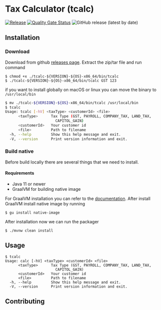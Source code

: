 # Tax Calculator (tcalc) 
[![Release](https://github.com/i-denipermana/tax-calculator/actions/workflows/release.yaml/badge.svg)](https://github.com/i-denipermana/tax-calculator/actions/workflows/release.yaml) [![Quality Gate Status](https://sonarcloud.io/api/project_badges/measure?project=i-denipermana_tax-calculator&metric=alert_status)](https://sonarcloud.io/summary/new_code?id=i-denipermana_tax-calculator) ![GitHub release (latest by date)](https://img.shields.io/github/v/release/i-denipermana/tax-calculator)


## Installation

### Download

Download from github [releases page](https://github.com/i-denipermana/tax-calculator/releases). Extract the zip/tar file and run command
```shell
$ chmod +x ./tcalc-${VERSION}-${OS}-x86_64/bin/tcalc 
$ ./tcalc-${VERSION}-${OS}-x86_64/bin/tcalc GST 123 
```
if you want to install globally on macOS or linux you can move the binary to `/usr/local/bin`
```bash
$ mv ./tcalc-${VERSION}-${OS}-x86_64/bin/tcalc /usr/local/bin
$ tcalc
Usage: tcalc [-hV] <taxType> <customerId> <file>
      <taxType>      Tax Type (GST, PAYROLL, COMPANY_TAX, LAND_TAX,
                       CAPITOL_GAIN)
      <customerId>   Your customer id
      <file>         Path to filename
  -h, --help         Show this help message and exit.
  -V, --version      Print version information and exit.

```
### Build native
Before build locally there are several things that we need to install.
#### Requirements
- Java 11 or newer
- GraalVM for building native image

For GraalVM installation you can refer to the [documentation](https://www.graalvm.org/22.2/docs/getting-started/). After install GraalVM install native image by running 
```shell
$ gu install native-image
```

After installation now we can run the packager
```shell
$ ./mvnw clean install
```
## Usage
```shell
$ tcalc
Usage: calc [-hV] <taxType> <customerId> <file>
      <taxType>      Tax Type (GST, PAYROLL, COMPANY_TAX, LAND_TAX,
                       CAPITOL_GAIN)
      <customerId>   Your customer id
      <file>         Path to filename
  -h, --help         Show this help message and exit.
  -V, --version      Print version information and exit.
```
## Contributing

